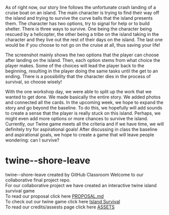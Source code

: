 As of right now, our story line follows the unfortunate crash landing of a cruise boat on an island. The main character is trying to find their way off the island and trying to survive the curve balls that the island presents them. The character has two options, try to signal for help or to build shelter. There is three ways to survive. One being the character being rescued by a helicopter, the other being a tribe on the island taking in the character and they live out the rest of their days on the island. The last one would be if you choose to not go on the cruise at all, thus saving your life! 

The screenshot mainly shows the two options that the player can choose after landing on the island. Then, each option stems from what choice the player makes. Some of the choices will lead the player back to the beginning, resulting in the player doing the same tasks until the get to an ending. There is a possibility that the character dies in the process of survival, so choose wisely!

With the one workshop day, we were able to split up the work that we wanted to get done. We made basically the entire story. We added photos and connected all the cards. In the upcoming week, we hope to expand the story and go beyond the baseline. To do this, we hopefully will add sounds to create a sense that the player is really stuck on this island. Perhaps, we might even add more options or more chances to survive the island. Currently, our Twine game meets all the criteria and if we have time, we will definitely try for aspirational goals! After discussing in class the baseline and aspirational goals, we hope to create a game that will leave people wondering: can I survive? 



# twine--shore-leave
twine--shore-leave created by GitHub Classroom
Welcome to our collaborative final project repo.  
For our collaborative project we have created an interactive twine island survival game  
To read our proposal click here [PROPOSAL.md](https://github.com/pitt-cdm/twine--shore-leave/blob/master/PROPOSAL.md)  
To check out our twine game click here [Island Survival]( https://pitt-cdm.github.io/twine--shore-leave/)  
To read our credits/assests page click here [ASSETS](https://github.com/pitt-cdm/twine--shore-leave/blob/master/ASSETS.md)  

